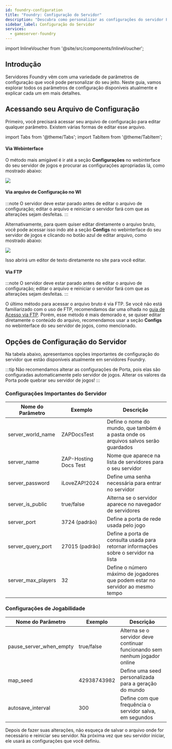 ```yaml
---
id: foundry-configuration
title: "Foundry: Configuração do Servidor"
description: "Descubra como personalizar as configurações do servidor Foundry para uma jogabilidade e gerenciamento de servidor ideais → Saiba mais agora"
sidebar_label: Configuração do Servidor
services:
  - gameserver-foundry
---
```


import InlineVoucher from '@site/src/components/InlineVoucher';

## Introdução

Servidores Foundry vêm com uma variedade de parâmetros de configuração que você pode personalizar do seu jeito. Neste guia, vamos explorar todos os parâmetros de configuração disponíveis atualmente e explicar cada um em mais detalhes.

<InlineVoucher />

## Acessando seu Arquivo de Configuração

Primeiro, você precisará acessar seu arquivo de configuração para editar qualquer parâmetro. Existem várias formas de editar esse arquivo.

import Tabs from '@theme/Tabs';
import TabItem from '@theme/TabItem';

<Tabs>
<TabItem value="settings" label="Via Webinterface" default>

#### Via Webinterface

O método mais amigável é ir até a seção **Configurações** no webinterface do seu servidor de jogos e procurar as configurações apropriadas lá, como mostrado abaixo:

![](https://screensaver01.zap-hosting.com/index.php/s/QDPzFgWRrfB49HB/preview)
</TabItem>

<TabItem value="configs" label="Via arquivo de Configuração no WI">

#### Via arquivo de Configuração no WI

:::note
O servidor deve estar parado antes de editar o arquivo de configuração; editar o arquivo e reiniciar o servidor fará com que as alterações sejam desfeitas.
:::

Alternativamente, para quem quiser editar diretamente o arquivo bruto, você pode acessar isso indo até a seção **Configs** no webinterface do seu servidor de jogos e clicando no botão azul de editar arquivo, como mostrado abaixo:

![](https://screensaver01.zap-hosting.com/index.php/s/64bAt9qCqHAdWXH/preview)

Isso abrirá um editor de texto diretamente no site para você editar.

</TabItem>

<TabItem value="ftp" label="Via FTP">

#### Via FTP

:::note
O servidor deve estar parado antes de editar o arquivo de configuração; editar o arquivo e reiniciar o servidor fará com que as alterações sejam desfeitas.
:::

O último método para acessar o arquivo bruto é via FTP. Se você não está familiarizado com o uso de FTP, recomendamos dar uma olhada no [guia de Acesso via FTP](gameserver-ftpaccess.md). Porém, esse método é mais demorado e, se quiser editar diretamente o conteúdo do arquivo, recomendamos usar a seção **Configs** no webinterface do seu servidor de jogos, como mencionado.

</TabItem>
</Tabs>

## Opções de Configuração do Servidor

Na tabela abaixo, apresentamos opções importantes de configuração do servidor que estão disponíveis atualmente em servidores Foundry.

:::tip
Não recomendamos alterar as configurações de Porta, pois elas são configuradas automaticamente pelo servidor de jogos. Alterar os valores da Porta pode quebrar seu servidor de jogos!
:::

### Configurações Importantes do Servidor

| Nome do Parâmetro   | Exemplo                   | Descrição                                                                          |
| ------------------- | ------------------------- | ---------------------------------------------------------------------------------- | 
| server_world_name   | ZAPDocsTest               | Define o nome do mundo, que também é a pasta onde os arquivos salvos serão guardados |
| server_name         | ZAP-Hosting Docs Test     | Nome que aparece na lista de servidores para o seu servidor                        |
| server_password     | iLoveZAP!2024             | Define uma senha necessária para entrar no servidor                               |
| server_is_public    | true/false                | Alterna se o servidor aparece no navegador de servidores                           |
| server_port         | 3724 (padrão)             | Define a porta de rede usada pelo jogo                                            |
| server_query_port   | 27015 (padrão)            | Define a porta de consulta usada para retornar informações sobre o servidor na lista |
| server_max_players  | 32                        | Define o número máximo de jogadores que podem estar no servidor ao mesmo tempo     |

### Configurações de Jogabilidade

| Nome do Parâmetro       | Exemplo     | Descrição                                                                       |
| ----------------------- | ----------- | --------------------------------------------------------------------------------- | 
| pause_server_when_empty | true/false  | Alterna se o servidor deve continuar funcionando sem nenhum jogador online       |
| map_seed                | 42938743982 | Define uma seed personalizada para a geração do mundo                           |
| autosave_interval       | 300         | Define com que frequência o servidor salva, em segundos                         |

Depois de fazer suas alterações, não esqueça de salvar o arquivo onde for necessário e reiniciar seu servidor. Na próxima vez que seu servidor iniciar, ele usará as configurações que você definiu.

<InlineVoucher />
